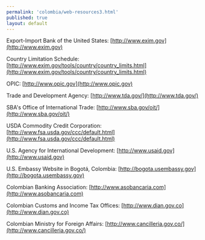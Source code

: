 ```yaml
---
permalink: 'colombia/web-resources3.html'
published: true
layout: default
---
```

Export-Import Bank of the United States: [http://www.exim.gov](http://www.exim.gov)

Country Limitation Schedule: [http://www.exim.gov/tools/country/country_limits.html](http://www.exim.gov/tools/country/country_limits.html) 

OPIC: [http://www.opic.gov](http://www.opic.gov) 

Trade and Development Agency: [http://www.tda.gov/](http://www.tda.gov/)

SBA's Office of International Trade: [http://www.sba.gov/oit/](http://www.sba.gov/oit/)

USDA Commodity Credit Corporation: [http://www.fsa.usda.gov/ccc/default.html](http://www.fsa.usda.gov/ccc/default.html) 

U.S. Agency for International Development: [http://www.usaid.gov](http://www.usaid.gov) 

U.S. Embassy Website in Bogotá, Colombia: [http://bogota.usembassy.gov](http://bogota.usembassy.gov) 

Colombian Banking Association: [http://www.asobancaria.com](http://www.asobancaria.com)

Colombian Customs and Income Tax Offices: [http://www.dian.gov.co](http://www.dian.gov.co) 

Colombian Ministry for Foreign Affairs: [http://www.cancilleria.gov.co/](http://www.cancilleria.gov.co/)
